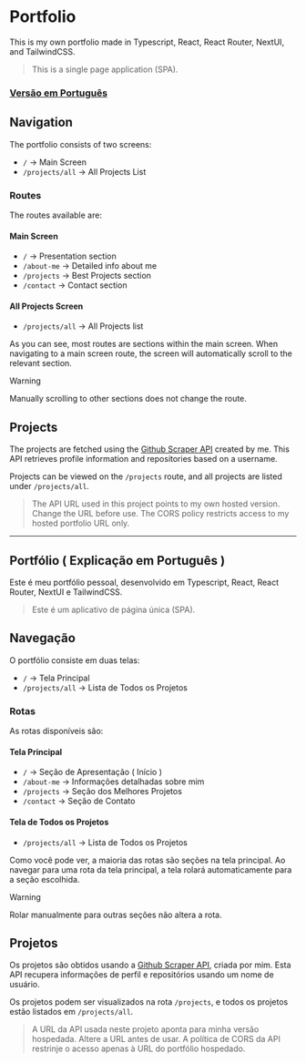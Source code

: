 # Portfolio

This is my own portfolio made in Typescript, React, React Router, NextUI, and TailwindCSS.

> This is a single page application (SPA).

### [Versão em Português](#portfólio--explicação-em-português-)

## Navigation

The portfolio consists of two screens:

-   `/` -> Main Screen
-   `/projects/all` -> All Projects List

### Routes

The routes available are:

#### Main Screen

-   `/` -> Presentation section
-   `/about-me` -> Detailed info about me
-   `/projects` -> Best Projects section
-   `/contact` -> Contact section

#### All Projects Screen

-   `/projects/all` -> All Projects list

As you can see, most routes are sections within the main screen.
When navigating to a main screen route, the screen will automatically scroll to the relevant section.

> [!WARNING]
> Manually scrolling to other sections does not change the route.

## Projects

The projects are fetched using the [Github Scraper API](https://github.com/apollodaniel/github-scraper-api) created by me.
This API retrieves profile information and repositories based on a username.

Projects can be viewed on the `/projects` route, and all projects are listed under `/projects/all`.

> The API URL used in this project points to my own hosted version. Change the URL before use.
> The CORS policy restricts access to my hosted portfolio URL only.

---

## Portfólio ( Explicação em Português )

Este é meu portfólio pessoal, desenvolvido em Typescript, React, React Router, NextUI e TailwindCSS.

> Este é um aplicativo de página única (SPA).

## Navegação

O portfólio consiste em duas telas:

-   `/` -> Tela Principal
-   `/projects/all` -> Lista de Todos os Projetos

### Rotas

As rotas disponíveis são:

#### Tela Principal

-   `/` -> Seção de Apresentação ( Início )
-   `/about-me` -> Informações detalhadas sobre mim
-   `/projects` -> Seção dos Melhores Projetos
-   `/contact` -> Seção de Contato

#### Tela de Todos os Projetos

-   `/projects/all` -> Lista de Todos os Projetos

Como você pode ver, a maioria das rotas são seções na tela principal.
Ao navegar para uma rota da tela principal, a tela rolará automaticamente para a seção escolhida.

> [!WARNING]
> Rolar manualmente para outras seções não altera a rota.

## Projetos

Os projetos são obtidos usando a [Github Scraper API](https://github.com/apollodaniel/github-scraper-api), criada por mim.
Esta API recupera informações de perfil e repositórios usando um nome de usuário.

Os projetos podem ser visualizados na rota `/projects`, e todos os projetos estão listados em `/projects/all`.

> A URL da API usada neste projeto aponta para minha versão hospedada. Altere a URL antes de usar.
> A política de CORS da API restrinje o acesso apenas à URL do portfólio hospedado.
